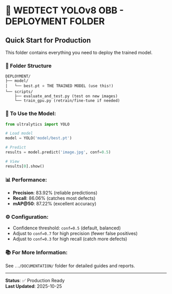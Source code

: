 # 🚀 WEDTECT YOLOv8 OBB - DEPLOYMENT FOLDER

## Quick Start for Production

This folder contains everything you need to deploy the trained model.

### 📁 Folder Structure

```
DEPLOYMENT/
├── model/
│   └── best.pt ⭐ THE TRAINED MODEL (use this!)
└── scripts/
    ├── evaluate_and_test.py (test on new images)
    └── train_gpu.py (retrain/fine-tune if needed)
```

### 🎯 To Use the Model:

```python
from ultralytics import YOLO

# Load model
model = YOLO('model/best.pt')

# Predict
results = model.predict('image.jpg', conf=0.5)

# View
results[0].show()
```

### 📊 Performance:
- **Precision**: 83.92% (reliable predictions)
- **Recall**: 86.06% (catches most defects)
- **mAP@50**: 87.22% (excellent accuracy)

### ⚙️ Configuration:
- Confidence threshold: `conf=0.5` (default, balanced)
- Adjust to `conf=0.7` for high precision (fewer false positives)
- Adjust to `conf=0.3` for high recall (catch more defects)

### 📚 For More Information:
See `../DOCUMENTATION/` folder for detailed guides and reports.

---

**Status**: ✅ Production Ready  
**Last Updated**: 2025-10-25
